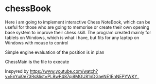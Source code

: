 # chessBook

Here i am going to implement interactive Chess NoteBook, which can be useful for those who are going to memorise or create their own opening base system to improve their chess skill. The program created mainly for tablets on Windows, which is what i have, but fits for any laptop on Windows with mouse to control

Simple engine evaluation of the position is in plan

СhessMain is the file to execute

Inspyred by https://www.youtube.com/watch?v=EnYui0e73Rs&list=PLBwF487qi8MGU81nDGaeNE1EnNEPYWKY_

